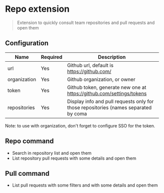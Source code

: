 # Repo extension

> Extension to quickly consult team repositories and pull requests and open them

## Configuration

| Name         | Required | Description                                                                         |
|--------------|----------|-------------------------------------------------------------------------------------|
| url          | Yes      | Github url, default is https://github.com/                                          |
| organization | Yes      | Github organization, or owner                                                       |
| token        | Yes      | Github token, generate new one at https://github.com/settings/tokens                |
| repositories | Yes      | Display info and pull requests only for those repositories (names separated by coma |

Note: to use with organization, don't forget to configure SSO for the token.

## Repo command

- Search in repository list and open them
- List repository pull requests with some details and open them

## Pull command

- List pull requests with some filters and with some details and open them
